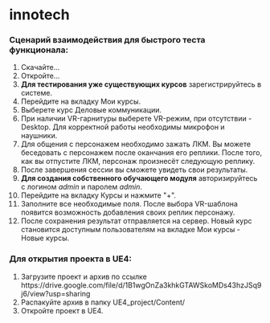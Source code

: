 # innotech
<h3>Сценарий взаимодействия для быстрого теста функционала:</h3>
<ol>
  <li>Скачайте...</li>
  <li>Откройте...</li>
  <li><b>Для тестирования уже существующих курсов</b> зарегистрируйтесь в системе.</li>
  <li>Перейдите на вкладку Мои курсы.</li>
  <li>Выберете курс Деловые коммуникации.</li>
  <li>При наличии VR-гарнитуры выберете VR-режим, при отсутствии - Desktop. Для корректной работы необходимы микрофон и наушники.</li>
  <li>Для общения с персонажем необходимо зажать ЛКМ. Вы можете беседовать с персонажем после оканчания его реплики. После того, как вы отпустите ЛКМ, персонаж произнесёт следующую реплику.</li>
  <li>После завершения сессии вы сможете увидеть свои результаты.</li>
  <li><b>Для создания собственного обучающего модуля</b> авторизируйтесь с логином <i>admin</i> и паролем <i>admin</i>.</li>
  <li>Перейдите на вкладку Курсы и нажмите "+".</li>
  <li>Заполните все необходимые поля. После выбора VR-шаблона появится возможность добавления своих реплик персонажу.</li>
  <li>После сохранения результат отправляется на сервер. Новый курс становится доступным пользователям на вкладке Мои курсы - Новые курсы.</li>
</ol>

<h3>Для открытия проекта в UE4:</h3>
<ol>
  <li>Загрузите проект и архив по ссылке https://drive.google.com/file/d/1B1wgOnZa3khkGTAWSkoMDs43hzJSq9j6/view?usp=sharing</li>
  <li>Распакуйте архив в папку UE4_project/Content/</li>
  <li>Откройте проект в UE4.</li>
</ol>
